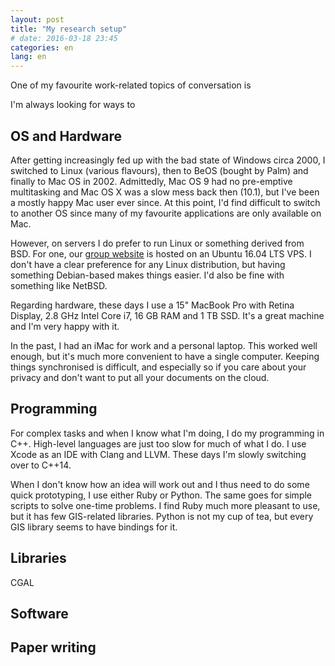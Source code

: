 ```yaml
---
layout: post
title: "My research setup"
# date: 2016-03-18 23:45
categories: en
lang: en
---
```


One of my favourite work-related topics of conversation is

I'm always looking for ways to 

## OS and Hardware

After getting increasingly fed up with the bad state of Windows circa 2000, I switched to Linux (various flavours), then to BeOS (bought by Palm) and finally to Mac OS in 2002. Admittedly, Mac OS 9 had no pre-emptive multitasking and Mac OS X was a slow mess back then (10.1), but I've been a mostly happy Mac user ever since. At this point, I'd find difficult to switch to another OS since many of my favourite applications are only available on Mac.

However, on servers I do prefer to run Linux or something derived from BSD. For one, our [group website](https://3d.bk.tudelft.nl) is hosted on an Ubuntu 16.04 LTS VPS. I don't have a clear preference for any Linux distribution, but having something Debian-based makes things easier. I'd also be fine with something like NetBSD.

Regarding hardware, these days I use a 15" MacBook Pro with Retina Display, 2.8 GHz Intel Core i7, 16 GB RAM and 1 TB SSD. It's a great machine and I'm very happy with it.

In the past, I had an iMac for work and a personal laptop. This worked well enough, but it's much more convenient to have a single computer. Keeping things synchronised is difficult, and especially so if you care about your privacy and don't want to put all your documents on the cloud.

## Programming

For complex tasks and when I know what I'm doing, I do my programming in C++. High-level languages are just too slow for much of what I do. I use Xcode as an IDE with Clang and LLVM. These days I'm slowly switching over to C++14.

When I don't know how an idea will work out and I thus need to do some quick prototyping, I use either Ruby or Python. The same goes for simple scripts to solve one-time problems. I find Ruby much more pleasant to use, but it has few GIS-related libraries. Python is not my cup of tea, but every GIS library seems to have bindings for it.

## Libraries

CGAL

## Software





## Paper writing